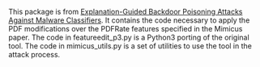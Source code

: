This package is from [Explanation-Guided Backdoor Poisoning Attacks Against Malware Classifiers](https://github.com/ClonedOne/MalwareBackdoors/tree/main/mimicus). It contains the code necessary to apply the PDF modifications over the PDFRate features specified in the Mimicus paper. The code in featureedit_p3.py is a Python3 porting of the original tool. The code in mimicus_utils.py is a set of utilities to use the tool in the attack process.
